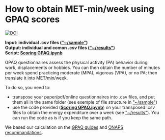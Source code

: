 # How to obtain MET-min/week using GPAQ scores

[![DOI](https://zenodo.org/badge/DOI/10.5281/zenodo.10086826.svg)](https://doi.org/10.5281/zenodo.10086826)

**Input: individual .csv files (["~/sample"](https://github.com/MatthieuGG/GPAQ-scores/tree/main/sample))**  
**Output: individual and comon .csv files (["~/results"](https://github.com/MatthieuGG/GPAQ-scores/tree/main/results))**  
**Script: [Scoring GPAQ.ipynb](https://github.com/MatthieuGG/GPAQ-scores/blob/main/Scoring%20GPAQ.ipynb)**  


GPAQ questionnaires assess the physical activity (PA) behavior during work, displacements or hobbies.
You can then obtain the number of minutes per week spend practicing moderate (MPA), vigorous (VPA), or no PA; then translate it into MET/min/week.  
  
To do so, you need to:
* transpose your paper/pdf/online questionnaires into .csv files, and put them all in the same folder (see exemple of file structure in ["~/sample"](https://github.com/MatthieuGG/GPAQ-scores/tree/main/sample))
* use the code provided (**[Scoring GPAQ.ipynb](https://github.com/MatthieuGG/GPAQ-scores/blob/main/Scoring%20GPAQ.ipynb)**) on your transposed .csv files to obtain the energy expenditure over a week (see ["~/results"](https://github.com/MatthieuGG/GPAQ-scores/tree/main/results)). You can run the code as is if you keep the same path. 

We based our calculation on the [GPAQ guides](https://www.who.int/docs/default-source/ncds/ncd-surveillance/gpaq-analysis-guide.pdf) and [ONAPS recommandations](https://onaps.fr/wp-content/uploads/2020/10/Interpre%CC%81tation-GPAQ.pdf).
